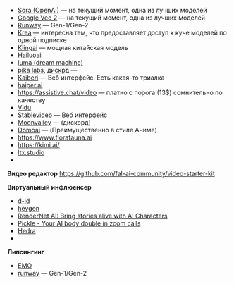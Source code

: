 - [Sora (OpenAi)](https://sora.com) — на текущий момент, одна из лучших моделей
- [Google Veo 2](https://deepmind.google/technologies/veo/veo-2/) — на текущий момент, одна из лучших моделей
- [Runway](https://runwayml.com/) — Gen-1/Gen-2
- [Krea](https://www.krea.ai/) — интересна тем, что предоставляет доступ к куче моделей по одной подписке
- [Klingai](https://klingai.com/) — мощная китайская модель
- [Hailuoai](https://hailuoai.video/) 
- [luma (dream machine)](https://lumalabs.ai/dream-machine/creations)
- [pika labs](https://www.pika.art/), [дискрд](https://discord.gg/pika) — 
- [Kaiberi](https://kaiber.ai) — Веб интерфейс. Есть какая-то триалка
- [haiper.ai](https://haiper.ai/)
- https://assistive.chat/video — платно с порога (13$) сомнительно по качеству
- [Vidu](https://www.vidu.studio/)
- [Stablevideo](https://www.stablevideo.com/) — Веб интерфейс
- [Moonvalley](https://moonvalley.ai/ ) — (дискорд)
- [Domoai](https://domoai.app/) — (Преимущественно в стиле Аниме)
- https://www.florafauna.ai
- https://kimi.ai/ 
- [ltx.studio](https://app.ltx.studio/)
- 


**Видео редактор**
https://github.com/fal-ai-community/video-starter-kit



**Виртуальный инфлюенсер**
- [d-id](https://www.d-id.com/)
- [heygen](https://heygen.com)
- [RenderNet AI: Bring stories alive with AI Characters](https://rendernet.ai/)
- [Pickle - Your AI body double in zoom calls](https://getpickle.ai/)
- [Hedra](https://www.hedra.com/)
- 

**Липсингинг**
- [EMO](https://humanaigc.github.io/emote-portrait-alive/)
- [runway](https://runwayml.com/) — Gen-1/Gen-2


